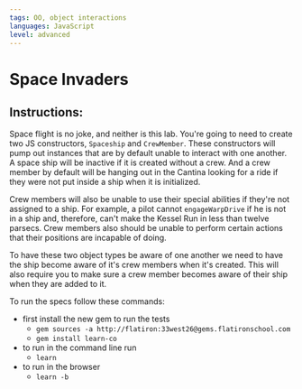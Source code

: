 ```yaml
---
tags: OO, object interactions
languages: JavaScript
level: advanced
---
```


# Space Invaders
## Instructions:

Space flight is no joke, and neither is this lab.  You're going to need to create two JS constructors, `Spaceship` and `CrewMember`. These constructors will pump out instances that are by default unable to interact with one another.  A space ship will be inactive if it is created without a crew.  And a crew member by default will be hanging out in the Cantina looking for a ride if they were not put inside a ship when it is initialized.

Crew members will also be unable to use their special abilities if they're not assigned to a ship.  For example, a pilot cannot `engageWarpDrive` if he is not in a ship and, therefore, can't make the Kessel Run in less than twelve parsecs. Crew members also should be unable to perform certain actions that their positions are incapable of doing.

To have these two object types be aware of one another we need to have the ship become aware of it's crew members when it's created. This will also require you to make sure a crew member becomes aware of their ship when they are added to it.

To run the specs follow these commands:
- first install the new gem to run the tests
  - `gem sources -a http://flatiron:33west26@gems.flatironschool.com`
  - `gem install learn-co`
- to run in the command line run
  -  `learn`
- to run in the browser
  - `learn -b`
